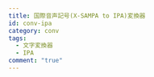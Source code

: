 ```yaml
---
title: 国際音声記号(X-SAMPA to IPA)変換器
id: conv-ipa
category: conv
tags:
  - 文字変換器
  - IPA
comment: "true"
---
```

<HLConverter src="/conv/ipa.tsv" />
